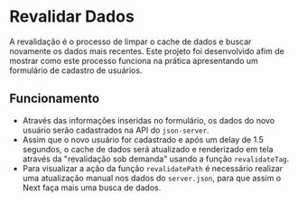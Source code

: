 # Revalidar Dados

A revalidação é o processo de limpar o cache de dados e buscar novamente os dados mais recentes. Este projeto foi desenvolvido afim de mostrar como este processo funciona na prática apresentando um formulário de cadastro de usuários.

## Funcionamento

- Através das informações inseridas no formulário, os dados do novo usuário serão cadastrados na API do `json-server`.
- Assim que o novo usuário for cadastrado e após um delay de 1.5 segundos, o cache de dados será atualizado e renderizado em tela através da "revalidação sob demanda" usando a função `revalidateTag`.
- Para visualizar a ação da função `revalidatePath` é necessário realizar uma atualização manual nos dados do `server.json`, para que assim o Next faça mais uma busca de dados.
